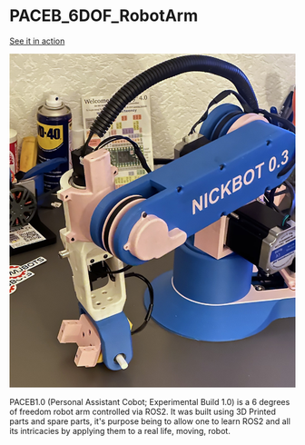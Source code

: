 # PACEB_6DOF_RobotArm

[See it in action](https://www.reddit.com/r/robotics/comments/12d8ip7/built_a_robotic_arm_to_familiarize_myself_with/?utm_source=share&utm_medium=web2x&context=3)

![the complete assembly](https://github.com/nicohmje/PACEB_6DOF_RobotArm/blob/main/PACEB_pic1.jpeg?raw=true)

PACEB1.0 (Personal Assistant Cobot; Experimental Build 1.0) is a 6 degrees of freedom robot arm controlled via ROS2. It was built using 3D Printed parts and spare parts, it's purpose being to allow one to learn ROS2 and all its intricacies by applying them to a real life, moving, robot.


